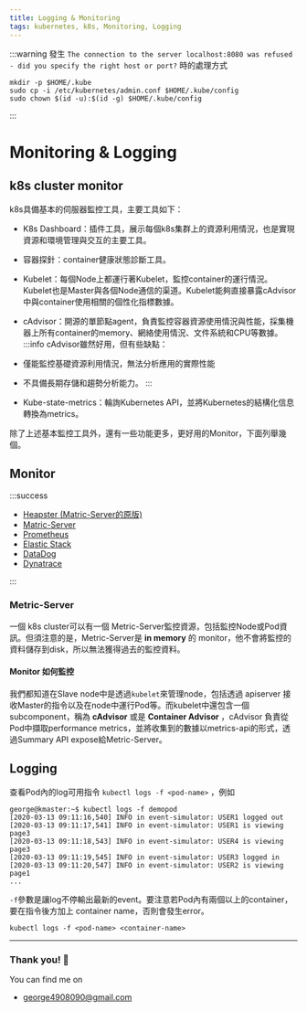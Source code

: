 ```yaml
---
title: Logging & Monitoring
tags: kubernetes, k8s, Monitoring, Logging
---
```


:::warning
發生 ```The connection to the server localhost:8080 was refused - did you specify the right host or port?``` 時的處理方式
```=
mkdir -p $HOME/.kube
sudo cp -i /etc/kubernetes/admin.conf $HOME/.kube/config
sudo chown $(id -u):$(id -g) $HOME/.kube/config
```
:::


# Monitoring & Logging

## k8s cluster monitor
k8s具備基本的伺服器監控工具，主要工具如下：

*    K8s Dashboard：插件工具，展示每個k8s集群上的資源利用情況，也是實現資源和環境管理與交互的主要工具。
*    容器探針：container健康狀態診斷工具。
*    Kubelet：每個Node上都運行著Kubelet，監控container的運行情況。Kubelet也是Master與各個Node通信的渠道。Kubelet能夠直接暴露cAdvisor中與container使用相關的個性化指標數據。
*    cAdvisor：開源的單節點agent，負責監控容器資源使用情況與性能，採集機器上所有container的memory、網絡使用情況、文件系統和CPU等數據。
:::info
cAdvisor雖然好用，但有些缺點：
*    僅能監控基礎資源利用情況，無法分析應用的實際性能
*    不具備長期存儲和趨勢分析能力。
:::

*    Kube-state-metrics：輪詢Kubernetes API，並將Kubernetes的結構化信息轉換為metrics。

除了上述基本監控工具外，還有一些功能更多，更好用的Monitor，下面列舉幾個。


## Monitor

:::success

*    [Heapster (Matric-Server的原版)](https://github.com/kubernetes-retired/heapster)
*    [Matric-Server](https://github.com/kubernetes-sigs/metrics-server)
*    [Prometheus](https://prometheus.io/)
*    [Elastic Stack](https://www.elastic.co/cn/products/)
*    [DataDog](https://www.datadoghq.com/)
*    [Dynatrace](https://www.dynatrace.com/)

:::



### Metric-Server
一個 k8s cluster可以有一個 Metric-Server監控資源，包括監控Node或Pod資訊。但須注意的是，Metric-Server是 **in memory** 的 monitor，他不會將監控的資料儲存到disk，所以無法獲得過去的監控資料。

#### Monitor 如何監控

我們都知道在Slave node中是透過```kubelet```來管理node，包括透過 apiserver 接收Master的指令以及在node中運行Pod等。而kubelet中還包含一個subcomponent，稱為  **cAdvisor** 或是 **Container Advisor** ，cAdvisor 負責從Pod中擷取performance metrics，並將收集到的數據以metrics-api的形式，透過Summary API expose給Metric-Server。




## Logging

查看Pod內的log可用指令 ```kubectl logs -f <pod-name>``` ，例如
```=
george@kmaster:~$ kubectl logs -f demopod
[2020-03-13 09:11:16,540] INFO in event-simulator: USER1 logged out
[2020-03-13 09:11:17,541] INFO in event-simulator: USER1 is viewing page3
[2020-03-13 09:11:18,543] INFO in event-simulator: USER4 is viewing page3
[2020-03-13 09:11:19,545] INFO in event-simulator: USER3 logged in
[2020-03-13 09:11:20,547] INFO in event-simulator: USER2 is viewing page1
...
```
```-f```參數是讓log不停輸出最新的event。要注意若Pod內有兩個以上的container，要在指令後方加上 container name，否則會發生error。
```=
kubectl logs -f <pod-name> <container-name>
```


---

### Thank you! :sheep: 

You can find me on

- george4908090@gmail.com